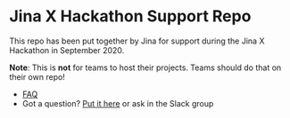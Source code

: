# Jina X Hackathon Support Repo

This repo has been put together by Jina for support during the Jina X Hackathon in September 2020.

**Note**: This is **not** for teams to host their projects. Teams should do that on their own repo!

* [FAQ](./FAQ.md)
* Got a question? [Put it here](./questions.md) or ask in the Slack group
